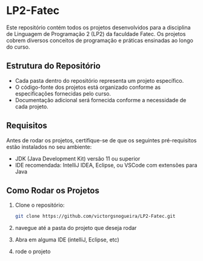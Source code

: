 # LP2-Fatec

Este repositório contém todos os projetos desenvolvidos para a disciplina de Linguagem de Programação 2 (LP2) da faculdade Fatec. Os projetos cobrem diversos conceitos de programação e práticas ensinadas ao longo do curso.

## Estrutura do Repositório

- Cada pasta dentro do repositório representa um projeto específico.
- O código-fonte dos projetos está organizado conforme as especificações fornecidas pelo curso.
- Documentação adicional será fornecida conforme a necessidade de cada projeto.

## Requisitos

Antes de rodar os projetos, certifique-se de que os seguintes pré-requisitos estão instalados no seu ambiente:

- JDK (Java Development Kit) versão 11 ou superior
- IDE recomendada: IntelliJ IDEA, Eclipse, ou VSCode com extensões para Java

## Como Rodar os Projetos

1. Clone o repositório:
   ```bash
   git clone https://github.com/victorgsnogueira/LP2-Fatec.git

2. navegue até a pasta do projeto que deseja rodar

3. Abra em alguma IDE (intelliJ, Eclipse, etc)

4. rode o projeto
